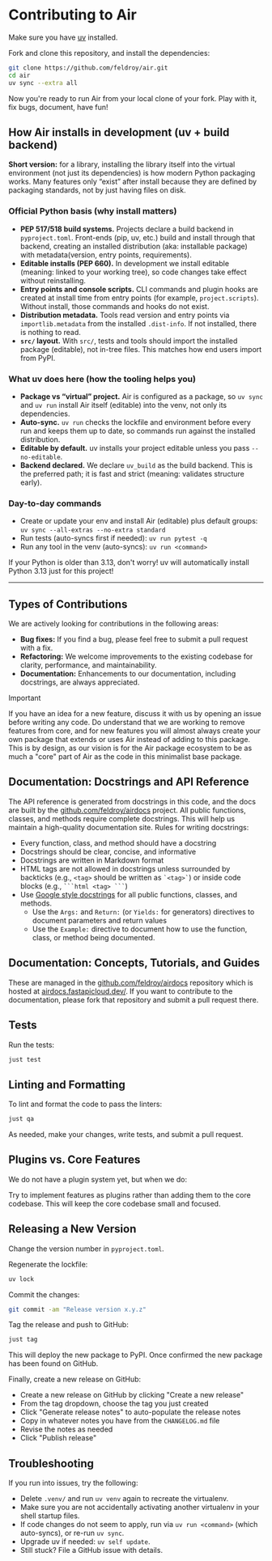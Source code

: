 # Contributing to Air

Make sure you have [uv](https://docs.astral.sh/uv/getting-started/installation/) installed.

Fork and clone this repository, and install the dependencies:

```bash
git clone https://github.com/feldroy/air.git
cd air
uv sync --extra all
```

Now you're ready to run Air from your local clone of your fork. Play with it, fix bugs, document, have fun!

## How Air installs in development (uv + build backend)

**Short version:** for a library, installing the library itself into the virtual environment (not just its dependencies) is how modern Python packaging works. Many features only “exist” after install because they are defined by packaging standards, not by just having files on disk.

### Official Python basis (why install matters)
- **PEP 517/518 build systems.** Projects declare a build backend in `pyproject.toml`. Front-ends (pip, uv, etc.) build and install through that backend, creating an installed distribution (aka: installable package) with metadata(version, entry points, requirements).
- **Editable installs (PEP 660).** In development we install editable (meaning: linked to your working tree), so code changes take effect without reinstalling.
- **Entry points and console scripts.** CLI commands and plugin hooks are created at install time from entry points (for example, `project.scripts`). Without install, those commands and hooks do not exist.
- **Distribution metadata.** Tools read version and entry points via `importlib.metadata` from the installed `.dist-info`. If not installed, there is nothing to read.
- **`src/` layout.** With `src/`, tests and tools should import the installed package (editable), not in-tree files. This matches how end users import from PyPI.

### What uv does here (how the tooling helps you)
- **Package vs “virtual” project.** Air is configured as a package, so `uv sync` and `uv run` install Air itself (editable) into the venv, not only its dependencies.
- **Auto-sync.** `uv run` checks the lockfile and environment before every run and keeps them up to date, so commands run against the installed distribution.
- **Editable by default.** uv installs your project editable unless you pass `--no-editable`.
- **Backend declared.** We declare `uv_build` as the build backend. This is the preferred path; it is fast and strict (meaning: validates structure early).

### Day-to-day commands
- Create or update your env and install Air (editable) plus default groups:
  `uv sync --all-extras --no-extra standard`
- Run tests (auto-syncs first if needed):
  `uv run pytest -q`
- Run any tool in the venv (auto-syncs):
  `uv run <command>`

If your Python is older than 3.13, don't worry! uv will automatically install Python 3.13 just for this project!

---

## Types of Contributions

We are actively looking for contributions in the following areas:

* **Bug fixes:** If you find a bug, please feel free to submit a pull request with a fix.
* **Refactoring:** We welcome improvements to the existing codebase for clarity, performance, and maintainability.
* **Documentation:** Enhancements to our documentation, including docstrings, are always appreciated.

> [!IMPORTANT]
> If you have an idea for a new feature, discuss it with us by opening an issue before writing any code. Do understand that we are working to remove features from core, and for new features you will almost always create your own package that extends or uses Air instead of adding to this package. This is by design, as our vision is for the Air package ecosystem to be as much a "core" part of Air as the code in this minimalist base package.

## Documentation: Docstrings and API Reference

The API reference is generated from docstrings in this code, and the docs are built by the [github.com/feldroy/airdocs](https://github.com/feldroy/airdocs) project. All public functions, classes, and methods require complete docstrings. This will help us maintain a high-quality documentation site. Rules for writing docstrings:

- Every function, class, and method should have a docstring
- Docstrings should be clear, concise, and informative
- Docstrings are written in Markdown format
- HTML tags are not allowed in docstrings unless surrounded by backticks (e.g., `<tag>` should be written as `` `<tag>` ``) or inside code blocks (e.g., ```` ```html <tag> ``` ````)
- Use [Google style docstrings](https://google.github.io/styleguide/pyguide.html#38-comments-and-docstrings) for all public functions, classes, and methods.
  - Use the `Args:` and `Return:` (or `Yields:` for generators) directives to document parameters and return values
  - Use the `Example:` directive to document how to use the function, class, or method being documented.


## Documentation: Concepts, Tutorials, and Guides

These are managed in the <a href="https://github.com/feldroy/airdocs" target="_blank">github.com/feldroy/airdocs</a> repository which is hosted at [airdocs.fastapicloud.dev/](https://airdocs.fastapicloud.dev/). If you want to contribute to the documentation, please fork that repository and submit a pull request there.


## Tests

Run the tests:

```bash
just test
```

## Linting and Formatting

To lint and format the code to pass the linters:

```bash
just qa
```

As needed, make your changes, write tests, and submit a pull request.

## Plugins vs. Core Features

We do not have a plugin system yet, but when we do:

Try to implement features as plugins rather than adding them to the core codebase. This will keep the core codebase small and focused.

## Releasing a New Version

Change the version number in `pyproject.toml`.

Regenerate the lockfile:

```bash
uv lock
```

Commit the changes:

```sh
git commit -am "Release version x.y.z"
```

Tag the release and push to GitHub:

```sh
just tag
```

This will deploy the new package to PyPI. Once confirmed the new package has been found on GitHub.

Finally, create a new release on GitHub:

* Create a new release on GitHub by clicking "Create a new release"
* From the tag dropdown, choose the tag you just created
* Click "Generate release notes" to auto-populate the release notes
* Copy in whatever notes you have from the `CHANGELOG.md` file
* Revise the notes as needed
* Click "Publish release"

## Troubleshooting

If you run into issues, try the following:

* Delete `.venv/` and run `uv venv` again to recreate the virtualenv.
* Make sure you are not accidentally activating another virtualenv in your shell startup files.
* If code changes do not seem to apply, run via `uv run <command>` (which auto-syncs), or re-run `uv sync`.
* Upgrade uv if needed: `uv self update`.
* Still stuck? File a GitHub issue with details.
